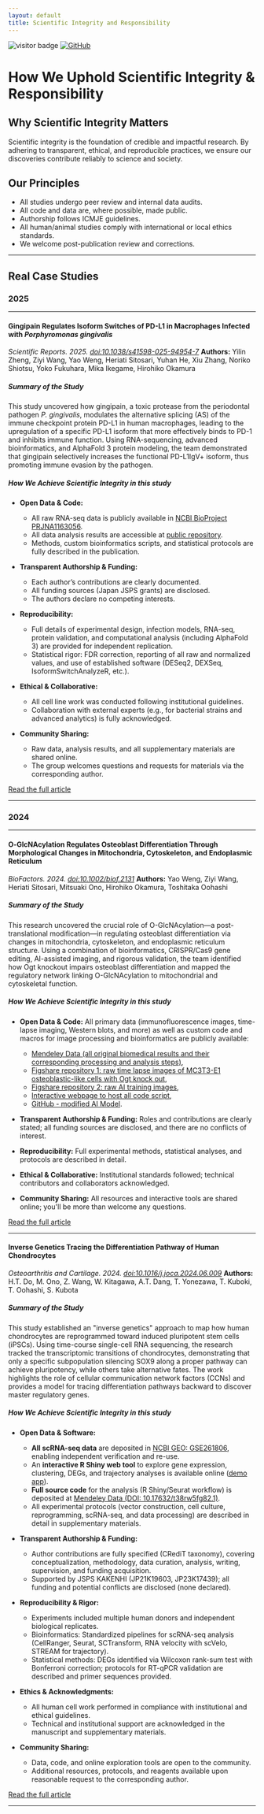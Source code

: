 ```yaml
---
layout: default
title: Scientific Integrity and Responsibility
---
```


<link rel="icon" type="image/png" href="img/favicons/favicon-96x96.png" sizes="96x96" />
<link rel="icon" type="image/svg+xml" href="img/favicons/favicon.svg" />
<link rel="shortcut icon" href="img/favicons/favicon.ico" />
<link rel="apple-touch-icon" sizes="180x180" href="img/favicons/apple-touch-icon.png" />
<link rel="manifest" href="img/favicons/site.webmanifest" />

<img src="https://visitor-badge.laobi.icu/badge?page_id=labonom.github.io/sources/Scientific_Integrity_and_Responsibility.html" alt="visitor badge"/> [![GitHub](https://img.shields.io/badge/GitHub-Profile-black?logo=github)](https://github.com/LabOnoM)

# How We Uphold Scientific Integrity & Responsibility

## Why Scientific Integrity Matters

Scientific integrity is the foundation of credible and impactful research. By adhering to transparent, ethical, and reproducible practices, we ensure our discoveries contribute reliably to science and society.

## Our Principles

 - All studies undergo peer review and internal data audits.
 - All code and data are, where possible, made public.
 - Authorship follows ICMJE guidelines.
 - All human/animal studies comply with international or local ethics standards.
 - We welcome post-publication review and corrections.

---

## Real Case Studies

### 2025

---

#### Gingipain Regulates Isoform Switches of PD-L1 in Macrophages Infected with *Porphyromonas gingivalis*
*Scientific Reports. 2025. [doi:10.1038/s41598-025-94954-7](https://doi.org/10.1038/s41598-025-94954-7)*
**Authors:** Yilin Zheng, Ziyi Wang, Yao Weng, Heriati Sitosari, Yuhan He, Xiu Zhang, Noriko Shiotsu, Yoko Fukuhara, Mika Ikegame, Hirohiko Okamura

##### Summary of the Study

This study uncovered how gingipain, a toxic protease from the periodontal pathogen *P. gingivalis*, modulates the alternative splicing (AS) of the immune checkpoint protein PD-L1 in human macrophages, leading to the upregulation of a specific PD-L1 isoform that more effectively binds to PD-1 and inhibits immune function. Using RNA-sequencing, advanced bioinformatics, and AlphaFold 3 protein modeling, the team demonstrated that gingipain selectively increases the functional PD-L1IgV+ isoform, thus promoting immune evasion by the pathogen.

##### **How We Achieve Scientific Integrity in this study**

- **Open Data & Code:**
  - All raw RNA-seq data is publicly available in [NCBI BioProject PRJNA1163056](https://www.ncbi.nlm.nih.gov/sra/?term=PRJNA1163056).
  - All data analysis results are accessible at [public repository](https://d3dcaz4rv8jgb4.cloudfront.net/).
  - Methods, custom bioinformatics scripts, and statistical protocols are fully described in the publication.

- **Transparent Authorship & Funding:**
  - Each author’s contributions are clearly documented.
  - All funding sources (Japan JSPS grants) are disclosed.
  - The authors declare no competing interests.

- **Reproducibility:**
  - Full details of experimental design, infection models, RNA-seq, protein validation, and computational analysis (including AlphaFold 3) are provided for independent replication.
  - Statistical rigor: FDR correction, reporting of all raw and normalized values, and use of established software (DESeq2, DEXSeq, IsoformSwitchAnalyzeR, etc.).

- **Ethical & Collaborative:**
  - All cell line work was conducted following institutional guidelines.
  - Collaboration with external experts (e.g., for bacterial strains and advanced analytics) is fully acknowledged.

- **Community Sharing:**
  - Raw data, analysis results, and all supplementary materials are shared online.
  - The group welcomes questions and requests for materials via the corresponding author.

[Read the full article](https://doi.org/10.1038/s41598-025-94954-7)

---

### 2024

---

#### O‐GlcNAcylation Regulates Osteoblast Differentiation Through Morphological Changes in Mitochondria, Cytoskeleton, and Endoplasmic Reticulum
*BioFactors. 2024. [doi:10.1002/biof.2131](https://doi.org/10.1002/biof.2131)*
**Authors:** Yao Weng, Ziyi Wang, Heriati Sitosari, Mitsuaki Ono, Hirohiko Okamura, Toshitaka Oohashi

##### Summary of the Study

This research uncovered the crucial role of O-GlcNAcylation—a post-translational modification—in regulating osteoblast differentiation via changes in mitochondria, cytoskeleton, and endoplasmic reticulum structure. Using a combination of bioinformatics, CRISPR/Cas9 gene editing, AI-assisted imaging, and rigorous validation, the team identified how Ogt knockout impairs osteoblast differentiation and mapped the regulatory network linking O-GlcNAcylation to mitochondrial and cytoskeletal function.

##### **How We Achieve Scientific Integrity in this study**

- **Open Data & Code:**
  All primary data (immunofluorescence images, time-lapse imaging, Western blots, and more) as well as custom code and macros for image processing and bioinformatics are publicly available:
   - [Mendeley Data (all original biomedical results and their corresponding processing and analysis steps)](https://data.mendeley.com/datasets/5ybkzhyp8y/1),
   - [Figshare repository 1: raw time lapse images of MC3T3-E1 osteoblastic-like cells with Ogt knock out](https://doi.org/10.6084/m9.figshare.25039688.v1),
   - [Figshare repository 2: raw AI training images](https://doi.org/10.6084/m9.figshare.25039712.v1),
   - [Interactive webpage to host all code script](https://dndy5us1uro9a.cloudfront.net),
   - [GitHub - modified AI Model](https://github.com/wong-ziyi/pytorch_fnet).

- **Transparent Authorship & Funding:**
  Roles and contributions are clearly stated; all funding sources are disclosed, and there are no conflicts of interest.

- **Reproducibility:**
  Full experimental methods, statistical analyses, and protocols are described in detail.

- **Ethical & Collaborative:**
  Institutional standards followed; technical contributors and collaborators acknowledged.

- **Community Sharing:**
  All resources and interactive tools are shared online; you'll be more than welcome any questions.

[Read the full article](https://doi.org/10.1002/biof.2131)

---

#### Inverse Genetics Tracing the Differentiation Pathway of Human Chondrocytes
*Osteoarthritis and Cartilage. 2024. [doi:10.1016/j.joca.2024.06.009](https://doi.org/10.1016/j.joca.2024.06.009)*
**Authors:** H.T. Do, M. Ono, Z. Wang, W. Kitagawa, A.T. Dang, T. Yonezawa, T. Kuboki, T. Oohashi, S. Kubota

##### Summary of the Study

This study established an "inverse genetics" approach to map how human chondrocytes are reprogrammed toward induced pluripotent stem cells (iPSCs). Using time-course single-cell RNA sequencing, the research tracked the transcriptomic transitions of chondrocytes, demonstrating that only a specific subpopulation silencing SOX9 along a proper pathway can achieve pluripotency, while others take alternative fates. The work highlights the role of cellular communication network factors (CCNs) and provides a model for tracing differentiation pathways backward to discover master regulatory genes.

##### **How We Achieve Scientific Integrity in this study**

- **Open Data & Software:**
  - **All scRNA-seq data** are deposited in [NCBI GEO: GSE261806](https://www.ncbi.nlm.nih.gov/geo/query/acc.cgi?acc=GSE261806), enabling independent verification and re-use.
  - An **interactive R Shiny web tool** to explore gene expression, clustering, DEGs, and trajectory analyses is available online ([demo app](https://dwll26k42dcbb.cloudfront.net/GEO_Hang2024/)).
  - **Full source code** for the analysis (R Shiny/Seurat workflow) is deposited at [Mendeley Data (DOI: 10.17632/t38rw5fg82.1)](https://data.mendeley.com/datasets/t38rw5fg82/1).
  - All experimental protocols (vector construction, cell culture, reprogramming, scRNA-seq, and data processing) are described in detail in supplementary materials.

- **Transparent Authorship & Funding:**
  - Author contributions are fully specified (CRediT taxonomy), covering conceptualization, methodology, data curation, analysis, writing, supervision, and funding acquisition.
  - Supported by JSPS KAKENHI (JP21K19603, JP23K17439); all funding and potential conflicts are disclosed (none declared).

- **Reproducibility & Rigor:**
  - Experiments included multiple human donors and independent biological replicates.
  - Bioinformatics: Standardized pipelines for scRNA-seq analysis (CellRanger, Seurat, SCTransform, RNA velocity with scVelo, STREAM for trajectory).
  - Statistical methods: DEGs identified via Wilcoxon rank-sum test with Bonferroni correction; protocols for RT-qPCR validation are described and primer sequences provided.

- **Ethics & Acknowledgments:**
  - All human cell work performed in compliance with institutional and ethical guidelines.
  - Technical and institutional support are acknowledged in the manuscript and supplementary materials.

- **Community Sharing:**
  - Data, code, and online exploration tools are open to the community.
  - Additional resources, protocols, and reagents available upon reasonable request to the corresponding author.

[Read the full article](https://doi.org/10.1016/j.joca.2024.06.009)

---
